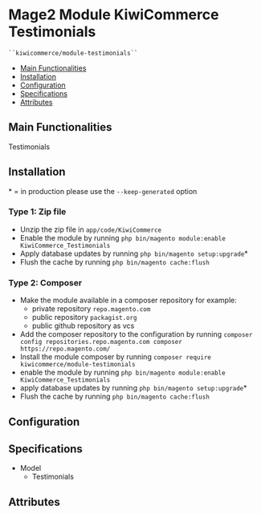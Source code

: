 # Mage2 Module KiwiCommerce Testimonials

    ``kiwicommerce/module-testimonials``

 - [Main Functionalities](#markdown-header-main-functionalities)
 - [Installation](#markdown-header-installation)
 - [Configuration](#markdown-header-configuration)
 - [Specifications](#markdown-header-specifications)
 - [Attributes](#markdown-header-attributes)


## Main Functionalities
Testimonials

## Installation
\* = in production please use the `--keep-generated` option

### Type 1: Zip file

 - Unzip the zip file in `app/code/KiwiCommerce`
 - Enable the module by running `php bin/magento module:enable KiwiCommerce_Testimonials`
 - Apply database updates by running `php bin/magento setup:upgrade`\*
 - Flush the cache by running `php bin/magento cache:flush`

### Type 2: Composer

 - Make the module available in a composer repository for example:
    - private repository `repo.magento.com`
    - public repository `packagist.org`
    - public github repository as vcs
 - Add the composer repository to the configuration by running `composer config repositories.repo.magento.com composer https://repo.magento.com/`
 - Install the module composer by running `composer require kiwicommerce/module-testimonials`
 - enable the module by running `php bin/magento module:enable KiwiCommerce_Testimonials`
 - apply database updates by running `php bin/magento setup:upgrade`\*
 - Flush the cache by running `php bin/magento cache:flush`


## Configuration




## Specifications

 - Model
	- Testimonials


## Attributes



